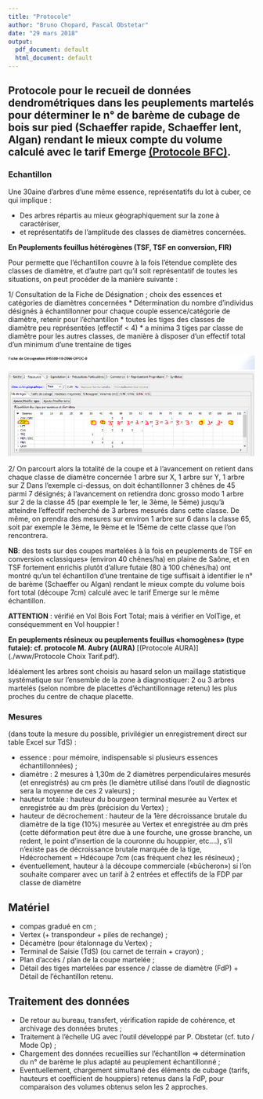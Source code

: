 ```yaml
---
title: "Protocole"
author: "Bruno Chopard, Pascal Obstetar"
date: "29 mars 2018"
output:
  pdf_document: default
  html_document: default
---
```


## Protocole pour le recueil de données dendrométriques dans les peuplements martelés pour déterminer le n° de barème de cubage de bois sur pied (Schaeffer rapide, Schaeffer lent, Algan) rendant le mieux compte du volume calculé avec le tarif Emerge [(Protocole BFC)](./www/ProtocoleRecueilDonneesDendroCubageBSP_PO_20170124.pdf).

### Echantillon
Une 30aine d’arbres d’une même essence, représentatifs du lot à cuber, ce qui implique :

* Des arbres répartis au mieux géographiquement sur la zone à caractériser,
* et représentatifs de l’amplitude des classes de diamètres concernées.

**En Peuplements feuillus hétérogènes (TSF, TSF en conversion, FIR)**

Pour permette que l’échantillon couvre à la fois l’étendue complète des classes de diamètre, et d’autre part qu’il soit représentatif de toutes les situations, on peut procéder de la manière suivante :

1/ Consultation de la Fiche de Désignation ; choix des essences et catégories de diamètres concernées
    * Détermination du nombre d’individus désignés à échantillonner pour chaque couple essence/catégorie de diamètre, retenir pour l’échantillon
        * toutes les tiges des classes de diamètre peu représentées (effectif < 4)
        * a minima 3 tiges par classe de diamètre pour les autres classes, de manière à disposer d’un effectif total d’un minimum d’une trentaine de tiges
        
![Exemple :](./www/protocole00.png)

2/ On parcourt alors la totalité de la coupe et à l’avancement on retient dans chaque classe de diamètre concernée 1 arbre sur X, 1 arbre sur Y, 1 arbre sur Z
Dans l’exemple ci-dessus, on doit échantillonner 3 chênes de 45 parmi 7 désignés; à l’avancement on retiendra donc grosso modo 1 arbre sur 2 de la classe 45 (par exemple le 1er, le 3ème, le 5ème) jusqu’à atteindre l’effectif recherché de 3 arbres mesurés dans cette classe.
De même, on prendra des mesures sur environ 1 arbre sur 6 dans la classe 65, soit par exemple le 3ème, le 9ème et le 15ème de cette classe que l’on rencontrera.

**NB**: des tests sur des coupes martelées à la fois en peuplements de TSF en conversion «classiques» (environ 40 chênes/ha) en plaine de Saône, et en TSF fortement enrichis plutôt d’allure futaie (80 à 100 chênes/ha) ont montré qu’un tel échantillon d’une trentaine de tige suffisait à identifier le n° de barème (Schaeffer ou Algan) rendant le mieux compte du volume bois fort total (découpe 7cm) calculé avec le tarif Emerge sur le même échantillon.

**ATTENTION** : vérifié en Vol Bois Fort Total; mais à vérifier en VolTige, et conséquemment en Vol houppier !

**En peuplements résineux ou peuplements feuillus «homogènes» (type futaie): cf. protocole M. Aubry (AURA)** [(Protocole AURA)](./www/Protocole Choix Tarif.pdf).

Idéalement les arbres sont choisis au hasard selon un maillage statistique systématique sur l’ensemble de la zone à diagnostiquer: 2 ou 3 arbres martelés (selon nombre de placettes d’échantillonnage retenu) les plus proches du centre de chaque placette.

### Mesures
(dans toute la mesure du possible, privilégier un enregistrement direct sur table Excel sur TdS) :

* essence : pour mémoire, indispensable si plusieurs essences échantillonnées) ;
* diamètre : 2 mesures à 1,30m de 2 diamètres perpendiculaires mesurés (et enregistrés) au cm près (le diamètre utilisé dans l’outil de diagnostic sera la moyenne de ces 2 valeurs) ;
* hauteur totale : hauteur du bourgeon terminal mesurée au Vertex et enregistrée au dm près (précision du Vertex) ;
* hauteur de décrochement : hauteur de la 1ère décroissance brutale du diamètre de la tige (10%) mesurée au Vertex et enregistrée au dm près (cette déformation peut être due à une fourche, une grosse branche, un redent, le point d’insertion de la couronne du houppier, etc….), s’il n’existe pas de décroissance brutale marquée de la tige, Hdécrochement = Hdécoupe 7cm (cas fréquent chez les résineux) ;
* éventuellement, hauteur à la découpe commerciale («bûcheron») si l’on souhaite comparer avec un tarif à 2 entrées et effectifs de la FDP par classe de diamètre

## Matériel

* compas gradué en cm ;
* Vertex (+ transpondeur + piles de rechange) ;
* Décamètre (pour étalonnage du Vertex) ;
* Terminal de Saisie (TdS) (ou carnet de terrain + crayon) ;
* Plan d’accès / plan de la coupe martelée ;
* Détail des tiges martelées par essence / classe de diamètre (FdP) + Détail de l’échantillon retenu.

## Traitement des données

* De retour au bureau, transfert, vérification rapide de cohérence, et archivage des données brutes ;
* Traitement à l’échelle UG avec l’outil développé par P. Obstetar (cf. tuto / Mode Op) ;
* Chargement des données recueillies sur l’échantillon => détermination du n° de barème le plus adapté au peuplement échantillonné ;
* Eventuellement, chargement simultané des éléments de cubage (tarifs, hauteurs et coefficient de houppiers) retenus dans la FdP, pour comparaison des volumes obtenus selon les 2 approches.

